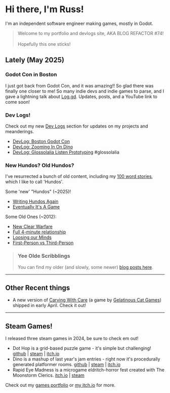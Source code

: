 Hi there, I'm Russ!
===================

I'm an independent software engineer making games, mostly in Godot.

> Welcome to my portfolio and devlogs site, AKA BLOG REFACTOR #74!\
> \
> Hopefully this one sticks!

## Lately (May 2025)

### Godot Con in Boston

I just got back from Godot Con, and it was amazing!! So glad there was finally
one closer to me! So many indie devs and indie games to parse, and I gave a
lightning talk about [Log.gd](https://github.com/russmatney/log.gd). Updates,
posts, and a YouTube link to come soon!

### Dev Logs!

Check out my new [Dev Logs](/devlogs/) section for updates on my projects and meanderings.

* [DevLog: Boston Godot Con](/devlogs/2025-05-09-boston-godot-con.md)
* [DevLog: Zooming In On Dino](/devlogs/2025-01-08-zooming-in-on-dino.md)
* [DevLog: Glossolalia Listen Prototyping](/devlogs/2024-12-11-glossolalia-listen-prototyping.md) #glossolalia

### New Hundos? Old Hundos?

I've resurrected a bunch of old content, including my [100 word
stories](/posts/100-worders/), which I like to call 'Hundos'.

Some 'new' "Hundos" (~2025)!

* [Writing Hundos Again](/posts/100-worders/2025-01-05-writing-hundos-again.md)
* [Eventually It's A Game](/posts/100-worders/2025-01-06-eventually-its-a-game.md)

Some Old Ones (~2012):

* [New Clear Warfare](/posts/100-worders/2012-07-06-new-clear-warfare.md)
* [Full 4-minute relationship](/posts/100-worders/2012-07-03-full-4-minute-relationship.md)
* [Loosing our Minds](/posts/100-worders/2012-08-23-loosing-our-minds.md)
* [First-Person vs Third-Person](/posts/100-worders/2012-02-11-first-person-vs-third-person.md)

> ### Yee Olde Scribblings
>
> You can find my older (and slowly, some newer) [blog posts here](/posts/).


---

## Other Recent things

- A new version of [Carving With Care](https://gelcatgames.itch.io/carving-with-care) (a game by [Gelatinous Cat
Games](https://gelcatgames.itch.io)) shipped in early April. Check it out!

---

## Steam Games!

I released three steam games in 2024, be sure to check em out!

- Dot Hop is a grid-based puzzle game - it's simple but challenging!
 [github](https://github.com/russmatney/dothop) |
 [steam](https://store.steampowered.com/app/2779710/Dot_Hop/) |
 [itch.io](https://russmatney.itch.io/dot-hop)
- Dino is a mashup of last year's jam entries - right now it's procedurally
 generated platformer rooms.
 [github](https://github.com/russmatney/dino)
| [steam](https://store.steampowered.com/app/2589550/Dino/)
| [itch.io](https://russmatney.itch.io/dino)
- Rapid Eye Madness is a microgame eldritch-horror fest created with The
Moonstorm Clerics.
[itch.io](https://moonstorm-clerics.itch.io/rapid-eye-madness) | [steam](https://store.steampowered.com/app/3248030/Rapid_Eye_Madness)

Check out my [games portfolio](/portfolio/games.md) or [my itch.io](https://russmatney.itch.io) for more.

